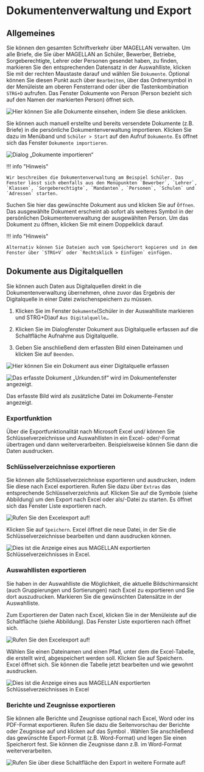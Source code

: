 # Dokumentenverwaltung und Export

## Allgemeines

Sie können den gesamten Schriftverkehr über MAGELLAN verwalten. Um alle Briefe, die Sie über MAGELLAN an Schüler, Bewerber, Betriebe, Sorgeberechtigte, Lehrer oder Personen gesendet haben,  zu finden, markieren Sie den entsprechenden Datensatz in der Auswahlliste, klicken Sie mit der rechten Maustaste darauf und wählen Sie `Dokumente`. Optional können Sie diesen Punkt auch über `Bearbeiten`, über das Ordnersymbol in der Menüleiste am oberen Fensterrand oder über die Tastenkombination `STRG+D` aufrufen. Das Fenster Dokumente von Person (Person bezieht sich auf den Namen der markierten Person) öffnet sich.

![Hier können Sie alle Dokumente einsehen, indem Sie diese anklicken.](/assets/images/seriendruck/seriendruck13.png)

Sie können auch manuell erstellte und bereits versendete Dokumente (z.B. Briefe) in die persönliche Dokumentenverwaltung importieren. Klicken Sie dazu im Menüband und `Schüler > Start` auf den Aufruf `Dokumente`. Es öffnet sich das Fenster `Dokumente importieren`.

![Dialog „Dokumente importieren“](/assets/images/seriendruck/seriendruck15.png)

!!! info "Hinweis"

	Wir beschreiben die Dokumentenverwaltung am Beispiel Schüler. Das Fenster lässt sich ebenfalls aus den Menüpunkten `Bewerber`, `Lehrer`, `Klassen`, `Sorgeberechtigte`, `Mandanten`, `Personen`, `Schulen` und `Adressen` starten.

Suchen Sie hier das gewünschte Dokument aus und klicken Sie auf `Öffnen`. Das ausgewählte Dokument erscheint ab sofort als weiteres Symbol in der persönlichen Dokumentenverwaltung der ausgewählten Person. Um das Dokument zu öffnen, klicken Sie mit einem Doppelklick darauf.

!!! info "Hinweis"

	Alternativ können Sie Dateien auch vom Speicherort kopieren und in dem Fenster über `STRG+V` oder `Rechtsklick > Einfügen` einfügen.

## Dokumente aus Digitalquellen

Sie können auch Daten aus Digitalquellen direkt in die Dokumentenverwaltung übernehmen, ohne zuvor das Ergebnis der Digitalquelle in einer Datei zwischenspeichern zu müssen. 

1. Klicken Sie im Fenster `Dokumente`(Schüler in der Auswahlliste markieren und STRG+D)auf `Aus Digitalquelle…`

2. Klicken Sie im Dialogfenster Dokument aus Digitalquelle erfassen auf die Schaltfläche Aufnahme aus Digitalquelle.

3. Geben Sie anschließend dem erfassten Bild einen Dateinamen und klicken Sie auf `Beenden`.

![Hier können Sie ein Dokument aus einer Digitalquelle erfassen](/assets/images/seriendruck/seriendruck16.png)

![Das erfasste Dokument „Urkunden.tif“ wird im Dokumentefenster angezeigt.](/assets/images/seriendruck/seriendruck17.png)

Das erfasste Bild wird als zusätzliche Datei im Dokumente-Fenster angezeigt.

### Exportfunktion

Über die Exportfunktionalität nach Microsoft Excel und/ können Sie Schlüsselverzeichnisse und Auswahllisten in ein Excel- oder/-Format übertragen und dann weiterverarbeiten. Beispielsweise können Sie dann die Daten ausdrucken.

### Schlüsselverzeichnisse exportieren

Sie können alle Schlüsselverzeichnisse exportieren und ausdrucken, indem Sie diese nach Excel exportieren. Rufen Sie dazu über `Extras` das entsprechende Schlüsselverzeichnis auf. Klicken Sie auf die Symbole (siehe Abbildung) um den Export nach Excel oder als/-Datei zu starten. Es öffnet sich das Fenster Liste exportieren nach.

![Rufen Sie den Excelexport auf!](/assets/images/seriendruck/seriendruck18.1.png)

Klicken Sie auf `Speichern`. Excel öffnet die neue Datei, in der Sie die Schlüsselverzeichnisse bearbeiten und dann ausdrucken können.

![Dies ist die Anzeige eines aus MAGELLAN exportierten Schlüsselverzeichnisses in Excel.](/assets/images/seriendruck/seriendruck19.png)

### Auswahllisten exportieren

Sie haben in der Auswahlliste die Möglichkeit, die aktuelle Bildschirmansicht (auch Gruppierungen und Sortierungen) nach Excel zu exportieren und Sie dort auszudrucken. Markieren Sie die gewünschten Datensätze in der Auswahlliste. 

Zum Exportieren der Daten nach Excel, klicken Sie in der Menüleiste auf die Schaltfläche (siehe Abbildung). Das Fenster Liste exportieren nach öffnet sich.

![Rufen Sie den Excelexport auf!](/assets/images/seriendruck/seriendruck18.3.png)

Wählen Sie einen Dateinamen und einen Pfad, unter dem die Excel-Tabelle, die erstellt wird, abgespeichert werden soll. Klicken Sie auf Speichern. Excel öffnet sich. Sie können die Tabelle jetzt bearbeiten und wie gewohnt ausdrucken.

![Dies ist die Anzeige eines aus MAGELLAN exportierten Schlüsselverzeichnisses in Excel](/assets/images/seriendruck/seriendruck21.png)

### Berichte und Zeugnisse exportieren

Sie können alle Berichte und Zeugnisse optional nach Excel, Word oder ins PDF-Format exportieren. Rufen Sie dazu die Seitenvorschau der Berichte oder Zeugnisse auf und klicken auf das Symbol  . Wählen Sie anschließend das gewünschte Export-Format (z.B. Word-Format) und legen Sie einen Speicherort fest. Sie können die Zeugnisse dann z.B. im Word-Format weiterverarbeiten.

![Rufen Sie über diese Schaltfläche den Export in weitere Formate auf!](/assets/images/seriendruck/seriendruck22.png)
